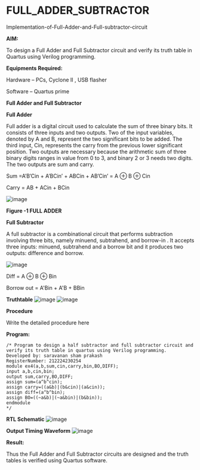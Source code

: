 # FULL_ADDER_SUBTRACTOR

Implementation-of-Full-Adder-and-Full-subtractor-circuit

**AIM:**

To design a Full Adder and Full Subtractor circuit and verify its truth table in Quartus using Verilog programming.

**Equipments Required:**

Hardware – PCs, Cyclone II , USB flasher

Software – Quartus prime

**Full Adder and Full Subtractor**

**Full Adder**

Full adder is a digital circuit used to calculate the sum of three binary bits. It consists of three inputs and two outputs. Two of the input variables, denoted by A and B, represent the two significant bits to be added. The third input, Cin, represents the carry from the previous lower significant position. Two outputs are necessary because the arithmetic sum of three binary digits ranges in value from 0 to 3, and binary 2 or 3 needs two digits. The two outputs are sum and carry.

Sum =A’B’Cin + A’BCin’ + ABCin + AB’Cin’ = A ⊕ B ⊕ Cin 

Carry = AB + ACin + BCin

![image](https://github.com/naavaneetha/FULL_ADDER_SUBTRACTOR/assets/154305477/0f30ba51-5ffb-4198-845f-18e054f675e7)

**Figure -1 FULL ADDER**

**Full Subtractor**

A full subtractor is a combinational circuit that performs subtraction involving three bits, namely minuend, subtrahend, and borrow-in . It accepts three inputs: minuend, subtrahend and a borrow bit and it produces two outputs: difference and borrow.

![image](https://github.com/naavaneetha/FULL_ADDER_SUBTRACTOR/assets/154305477/02b24f51-ab51-4304-9ad6-7b81ffc1ead5)

Diff = A ⊕ B ⊕ Bin 

Borrow out = A'Bin + A'B + BBin

**Truthtable**
![image](https://github.com/user-attachments/assets/296c7993-e028-45f7-a30c-fe8dbe5669eb)
![image](https://github.com/user-attachments/assets/51605a4e-2641-446b-944f-a57072878a27)



**Procedure**

Write the detailed procedure here

**Program:**

```
/* Program to design a half subtractor and full subtractor circuit and verify its truth table in quartus using Verilog programming.
Developed by: saravanan sham prakash
RegisterNumber: 212224230254
module ex4(a,b,sum,cin,carry,bin,BO,DIFF);
input a,b,cin,bin;
output sum,carry,BO,DIFF;
assign sum=(a^b^cin);
assign carry=((a&b)|(b&cin)|(a&cin));
assign diff=(a^b^bin);
assign BO=((~a&b)|(~a&bin)|(b&bin));
endmodule
*/
```

**RTL Schematic**
![image](https://github.com/user-attachments/assets/c1069f28-164a-4f24-843b-a06243671067)

**Output Timing Waveform**
![image](https://github.com/user-attachments/assets/effb0566-2253-417e-8d82-3cf1c1c72bb6)

**Result:**

Thus the Full Adder and Full Subtractor circuits are designed and the truth tables is verified using Quartus software.



